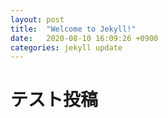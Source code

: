 ```yaml
---
layout: post
title:  "Welcome to Jekyll!"
date:   2020-08-10 16:09:26 +0900
categories: jekyll update
---
```

# テスト投稿
